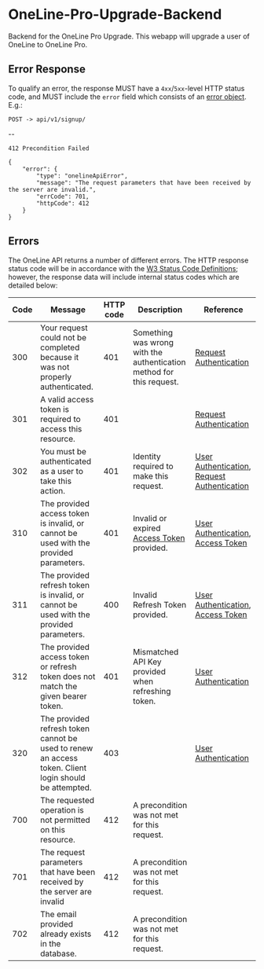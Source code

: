 # OneLine-Pro-Upgrade-Backend
Backend for the OneLine Pro Upgrade. This webapp will upgrade a user of OneLine to OneLine Pro.

## Error Response

To qualify an error, the response MUST have a `4xx`/`5xx`-level HTTP status code, and MUST include the `error` field which consists of an [error object](Errors.md#error-object). E.g.:

```
POST -> api/v1/signup/
```
--
```
412 Precondition Failed
```
```
{
    "error": {
        "type": "onelineApiError",
        "message": "The request parameters that have been received by the server are invalid.",
        "errCode": 701,
        "httpCode": 412
    }
}
```

## Errors

The OneLine API returns a number of different errors. The HTTP response status code will be in accordance with the [W3 Status Code Definitions](https://www.w3.org/Protocols/rfc2616/rfc2616-sec10.html); however, the response data will include internal status codes which are detailed below:

Code | Message | HTTP code | Description | Reference
---- | ------- | --------- | ----------- | ---------  
300 | Your request could not be completed because it was not properly authenticated. | 401 | Something was wrong with the authentication method for this request. | [Request Authentication](Authentication/RequestAuthentication.md)
301 | A valid access token is required to access this resource. | 401 | | [Request Authentication](Authentication/RequestAuthentication.md)
302 | You must be authenticated as a user to take this action. | 401 | Identity required to make this request. | [User Authentication](Authentication/OAuthAuthentication.md), [Request Authentication](Authentication/RequestAuthentication.md)
310 | The provided access token is invalid, or cannot be used with the provided parameters. | 401 | Invalid or expired [Access Token](Authentication/OAuthAuthentication/AccessToken.md) provided. | [User Authentication](Authentication/OAuthAuthentication.md), [Access Token](Authentication/OAuthAuthentication/AccessToken.md)
311 | The provided refresh token is invalid, or cannot be used with the provided parameters. | 400 | Invalid Refresh Token provided. | [User Authentication](Authentication/OAuthAuthentication.md), [Access Token](Authentication/OAuthAuthentication/AccessToken.md)
312 | The provided access token or refresh token does not match the given bearer token. | 401 | Mismatched API Key provided when refreshing token. | [User Authentication](Authentication/OAuthAuthentication.md)
320 | The provided refresh token cannot be used to renew an access token. Client login should be attempted. | 403 | | [User Authentication](Authentication/OAuthAuthentication.md)
700 | The requested operation is not permitted on this resource. | 412 | A precondition was not met for this request. | 
701 | The request parameters that have been received by the server are invalid | 412 | A precondition was not met for this request. |
702 | The email provided already exists in the database. | 412 | A precondition was not met for this request. |


